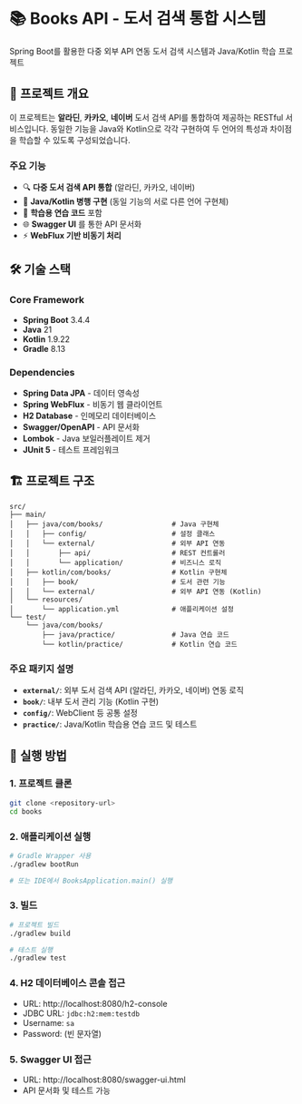 # 📚 Books API - 도서 검색 통합 시스템

Spring Boot를 활용한 다중 외부 API 연동 도서 검색 시스템과 Java/Kotlin 학습 프로젝트

## 🎯 프로젝트 개요

이 프로젝트는 **알라딘**, **카카오**, **네이버** 도서 검색 API를 통합하여 제공하는 RESTful 서비스입니다. 
동일한 기능을 Java와 Kotlin으로 각각 구현하여 두 언어의 특성과 차이점을 학습할 수 있도록 구성되었습니다.

### 주요 기능
- 🔍 **다중 도서 검색 API 통합** (알라딘, 카카오, 네이버)
- 🎨 **Java/Kotlin 병행 구현** (동일 기능의 서로 다른 언어 구현체)
- 📖 **학습용 연습 코드** 포함
- 🌐 **Swagger UI** 를 통한 API 문서화
- ⚡ **WebFlux 기반 비동기 처리**

## 🛠 기술 스택

### Core Framework
- **Spring Boot** 3.4.4
- **Java** 21
- **Kotlin** 1.9.22
- **Gradle** 8.13

### Dependencies
- **Spring Data JPA** - 데이터 영속성
- **Spring WebFlux** - 비동기 웹 클라이언트
- **H2 Database** - 인메모리 데이터베이스
- **Swagger/OpenAPI** - API 문서화
- **Lombok** - Java 보일러플레이트 제거
- **JUnit 5** - 테스트 프레임워크

## 🏗 프로젝트 구조

```
src/
├── main/
│   ├── java/com/books/                 # Java 구현체
│   │   ├── config/                     # 설정 클래스
│   │   └── external/                   # 외부 API 연동
│   │       ├── api/                    # REST 컨트롤러
│   │       └── application/            # 비즈니스 로직
│   ├── kotlin/com/books/               # Kotlin 구현체
│   │   ├── book/                       # 도서 관련 기능
│   │   └── external/                   # 외부 API 연동 (Kotlin)
│   └── resources/
│       └── application.yml             # 애플리케이션 설정
└── test/
    └── java/com/books/
        ├── java/practice/              # Java 연습 코드
        └── kotlin/practice/            # Kotlin 연습 코드
```

### 주요 패키지 설명

- **`external/`**: 외부 도서 검색 API (알라딘, 카카오, 네이버) 연동 로직
- **`book/`**: 내부 도서 관리 기능 (Kotlin 구현)
- **`config/`**: WebClient 등 공통 설정
- **`practice/`**: Java/Kotlin 학습용 연습 코드 및 테스트

## 🚀 실행 방법

### 1. 프로젝트 클론
```bash
git clone <repository-url>
cd books
```

### 2. 애플리케이션 실행
```bash
# Gradle Wrapper 사용
./gradlew bootRun

# 또는 IDE에서 BooksApplication.main() 실행
```

### 3. 빌드
```bash
# 프로젝트 빌드
./gradlew build

# 테스트 실행
./gradlew test
```

### 4. H2 데이터베이스 콘솔 접근
- URL: http://localhost:8080/h2-console
- JDBC URL: `jdbc:h2:mem:testdb`
- Username: `sa`
- Password: (빈 문자열)

### 5. Swagger UI 접근
- URL: http://localhost:8080/swagger-ui.html
- API 문서화 및 테스트 가능 
